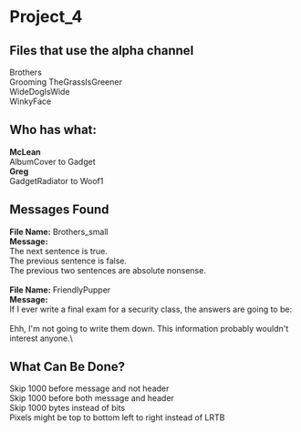 # Project_4

## Files that use the alpha channel
Brothers\
Grooming TheGrassIsGreener\
WideDogIsWide\
WinkyFace

## Who has what:
**McLean**\
AlbumCover to Gadget\
**Greg**\
GadgetRadiator to Woof1

## Messages Found
**File Name:** Brothers_small\
**Message:**\
The next sentence is true.\
The previous sentence is false.\
The previous two sentences are absolute nonsense.\
\
**File Name:** FriendlyPupper\
**Message:**\
If I ever write a final exam for a security class, the answers are going to be:\
\
Ehh, I'm not going to write them down. This information probably wouldn't interest anyone.\



## What Can Be Done?
Skip 1000 before message and not header\
Skip 1000 before both message and header\
Skip 1000 bytes instead of bits\
Pixels might be top to bottom left to right instead of LRTB










